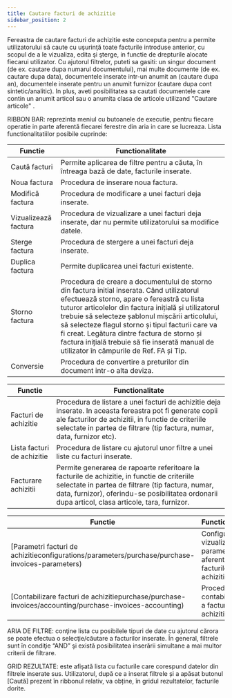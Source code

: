 ```yaml
---
title: Cautare facturi de achizitie
sidebar_position: 2
---
```


Fereastra de cautare facturi de achizitie este conceputa pentru a permite utilizatorului să caute cu uşurinţă toate facturile introduse anterior, cu scopul de a le vizualiza, edita şi şterge, in functie de drepturile alocate fiecarui utilizator. Cu ajutorul filtrelor, puteti sa gasiti: un singur document (de ex. cautare dupa numarul documentului), mai multe documente (de ex. cautare dupa data), documentele inserate intr-un anumit an (cautare dupa an), documentele inserate pentru un anumit furnizor (cautare dupa cont sintetic/analitic). In plus, aveti posibilitatea sa cautati documentele care contin un anumit articol sau o anumita clasa de articole utilizand "Cautare articole" .

RIBBON BAR: reprezinta meniul cu butoanele de executie, pentru fiecare operatie in parte aferentă fiecarei ferestre din aria in care se lucreaza. Lista functionalitatiilor posibile cuprinde:



| Functie | Functionalitate |
| --- | --- |
| Caută facturi | Permite  aplicarea de filtre pentru a căuta, în întreaga bază de date, facturile inserate. |
| Noua factura | Procedura de inserare noua factura. |
| Modifică factura | Procedura de modificare a unei facturi deja inserate. |
| Vizualizează factura | Procedura de vizualizare a unei facturi deja inserate, dar nu permite utilizatorului sa modifice datele. |
| Sterge factura | Procedura de stergere a unei facturi deja inserate. |
| Duplica factura | Permite duplicarea unei facturi existente. |
| Storno factura | Procedura de creare a documentului de storno din factura initial inserata. Când utilizatorul efectuează storno, apare o fereastră cu lista tuturor articolelor din factura inițială și utilizatorul trebuie să selecteze șablonul mișcării articolului, să selecteze flagul storno și tipul facturii care va fi creat. Legătura dintre factura de storno și factura inițială trebuie să fie inserată manual de utilizator în câmpurile de Ref. FA și Tip. |
| Conversie | Procedura de  convertire a preturilor din document intr-o alta deviza. |



| Functie | Functionalitate |
| --- | --- |
| Facturi de achizitie | Procedura de listare a unei facturi de achizitie deja inserate. In aceasta fereastra pot fi generate copii ale facturilor de achizitii, in functie de criteriile selectate in partea de filtrare (tip factura, numar, data, furnizor etc). |
| Lista facturi de achizitie | Procedura de listare cu ajutorul unor filtre a unei liste cu facturi inserate. |
| Facturare achizitii | Permite generarea de rapoarte referitoare la facturile de achizitie, in functie de criteriile selectate in partea de filtrare (tip factura, numar, data, furnizor), oferindu-se posibilitatea ordonarii dupa articol, clasa articole, tara, furnizor. |



| Functie | Functionalitate |
| --- | --- |
|  [Parametri facturi de achizitieconfigurations/parameters/purchase/purchase-invoices-parameters)  | Configurarea  si vizualizarea parametrilor aferenti facturilor de achizitie. |
|  [Contabilizare facturi de achizitiepurchase/purchase-invoices/accounting/purchase-invoices-accounting)  | Procedura de contabilizarea a facturilor de achizitie. |

ARIA DE FILTRE: conţine lista cu posibilele tipuri de date cu ajutorul cărora se poate efectua o selecţie/căutare a facturilor inserate. În general, filtrele sunt în condiţie “AND” şi există posibilitatea inserării simultane a mai multor criterii de filtrare.

GRID REZULTATE: este afișată lista cu facturile care corespund datelor din filtrele inserate sus. Utilizatorul, după ce a inserat filtrele și a apăsat butonul [Caută] prezent în ribbonul relativ, va obține, în gridul rezultatelor, facturile dorite.






